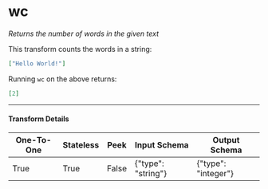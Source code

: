 # wc
*Returns the number of words in the given text*

This transform counts the words in a string:

```json
["Hello World!"]
```

Running `wc` on the above returns:
```json
[2]
```


---

#### Transform Details
<table class='pipescriptargs'><thead><tr><th>One-To-One</th><th>Stateless</th><th>Peek</th><th>Input Schema</th><th>Output Schema</th></tr></thead><tr><td>True</td><td>True</td><td>False</td><td>{"type": "string"}</td><td>{"type": "integer"}</td></tr></table>

